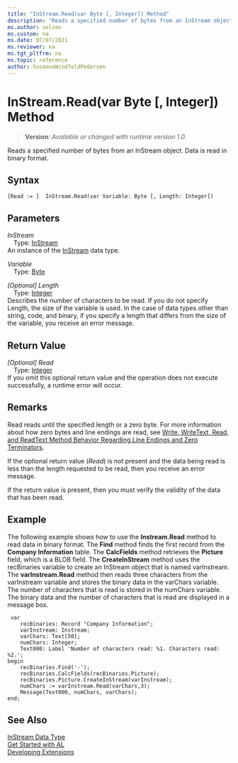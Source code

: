 ```yaml
---
title: "InStream.Read(var Byte [, Integer]) Method"
description: "Reads a specified number of bytes from an InStream object."
ms.author: solsen
ms.custom: na
ms.date: 07/07/2021
ms.reviewer: na
ms.tgt_pltfrm: na
ms.topic: reference
author: SusanneWindfeldPedersen
---
```

[//]: # (START>DO_NOT_EDIT)
[//]: # (IMPORTANT:Do not edit any of the content between here and the END>DO_NOT_EDIT.)
[//]: # (Any modifications should be made in the .xml files in the ModernDev repo.)
# InStream.Read(var Byte [, Integer]) Method
> **Version**: _Available or changed with runtime version 1.0._

Reads a specified number of bytes from an InStream object. Data is read in binary format.


## Syntax
```AL
[Read := ]  InStream.Read(var Variable: Byte [, Length: Integer])
```
## Parameters
*InStream*  
&emsp;Type: [InStream](instream-data-type.md)  
An instance of the [InStream](instream-data-type.md) data type.  

*Variable*  
&emsp;Type: [Byte](../byte/byte-data-type.md)  
  
*[Optional] Length*  
&emsp;Type: [Integer](../integer/integer-data-type.md)  
Describes the number of characters to be read. If you do not specify Length, the size of the variable is used. In the case of data types other than string, code, and binary, if you specify a length that differs from the size of the variable, you receive an error message.  


## Return Value
*[Optional] Read*  
&emsp;Type: [Integer](../integer/integer-data-type.md)  
 If you omit this optional return value and the operation does not execute successfully, a runtime error will occur.  


[//]: # (IMPORTANT: END>DO_NOT_EDIT)

## Remarks

Read reads until the specified length or a zero byte. For more information about how zero bytes and line endings are read, see [Write, WriteText, Read, and ReadText Method Behavior Regarding Line Endings and Zero Terminators](../../devenv-write-read-methods-line-break-behavior.md).
 
If the optional return value \(*Read*\) is not present and the data being read is less than the length requested to be read, then you receive an error message.  
  
If the return value is present, then you must verify the validity of the data that has been read.  
  
## Example

The following example shows how to use the **Instream.Read** method to read data in binary format. The **Find** method finds the first record from the **Company Information** table. The **CalcFields** method retrieves the **Picture** field, which is a BLOB field. The **CreateInStream** method uses the recBinaries variable to create an InStream object that is named varInstream. The **varInstream.Read** method then reads three characters from the varInstream variable and stores the binary data in the varChars variable. The number of characters that is read is stored in the numChars variable. The binary data and the number of characters that is read are displayed in a message box. 
  
```al
 var
    recBinaries: Record "Company Information";
    varInstream: Instream;
    varChars: Text[50];
    numChars: Integer;
    Text000: Label 'Number of characters read: %1. Characters read: %2.';
begin
    recBinaries.Find('-');  
    recBinaries.CalcFields(recBinaries.Picture);  
    recBinaries.Picture.CreateInStream(varInstream);  
    numChars := varInstream.Read(varChars,3);  
    Message(Text000, numChars, varChars);  
end;
```  
  

## See Also
[InStream Data Type](instream-data-type.md)  
[Get Started with AL](../../devenv-get-started.md)  
[Developing Extensions](../../devenv-dev-overview.md)